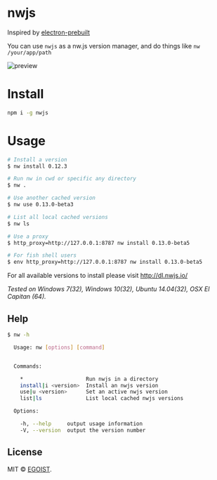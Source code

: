 # nwjs

Inspired by [electron-prebuilt](https://github.com/mafintosh/electron-prebuilt)

You can use `nwjs` as a nw.js version manager, and do things like `nw /your/app/path`

![preview](http://ww4.sinaimg.cn/large/a15b4afegw1eun3wckiwwg20v70i4x5c.gif)

# Install

```bash
npm i -g nwjs
```
# Usage

```bash
# Install a version
$ nw install 0.12.3

# Run nw in cwd or specific any directory
$ nw .

# Use another cached version
$ nw use 0.13.0-beta3

# List all local cached versions
$ nw ls

# Use a proxy
$ http_proxy=http://127.0.0.1:8787 nw install 0.13.0-beta5

# For fish shell users
$ env http_proxy=http://127.0.0.1:8787 nw install 0.13.0-beta5
```

For all available versions to install please visit http://dl.nwjs.io/

_Tested on Windows 7(32), Windows 10(32), Ubuntu 14.04(32), OSX El Capitan (64)._

## Help

```bash
$ nw -h

  Usage: nw [options] [command]


  Commands:

    *                    Run nwjs in a directory
    install|i <version>  Install an nwjs version
    use|u <version>      Set an active nwjs version
    list|ls              List local cached nwjs versions

  Options:

    -h, --help     output usage information
    -V, --version  output the version number
```

## License

MIT &copy; [EGOIST](https://github.com/egoist).
